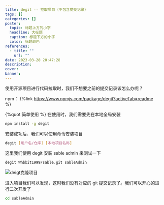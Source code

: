 ```yaml
---
title: degit -- 拉取项目（不包含提交记录）
tags: []
categories: []
poster:
  topic: 标题上方的小字
  headline: 大标题
  caption: 标题下方的小字
  color: 标题颜色
references:
  - title: ""
    url: ""
date: 2023-03-28 20:47:28
description:
cover:
banner:
---
```


使用开源项目进行代码拉取时，我们不想要之前的提交记录该怎么办呢？

<!-- more -->

npm：
{%link https://www.npmjs.com/package/degit?activeTab=readme %}

{%quot 简单使用 %}
在使用时，我们需要先在本地全局安装

```bash
npm install -g degit
```

安装成功后，我们可以使用命令安装项目

```bash
degit [用户名/仓库] [本地项目名称]
```

这里我们使用 degit 安装 sable admin 来测试一下

```bash
degit Whbbit1999/sable.git sableAdmin
```

![deigt克隆项目](/assets/posts/deigt克隆项目.png)

进入项目我们可以发现，这时我们没有对应的 git 提交记录了。我们可以开心的进行二次开发了

```bash
cd sableAdmin
```

<!-- ![成功后没有git记录]()

![使用git克隆，会有完整的git提交记录]() -->
